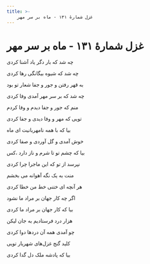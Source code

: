 ```yaml
---
title: >-
    غزل شمارهٔ ۱۳۱ - ماه بر سر مهر
---
```

# غزل شمارهٔ ۱۳۱ - ماه بر سر مهر

<div class="b" id="bn1"><div class="m1"><p>چه شد که بار دگر یاد آشنا کردی</p></div>
<div class="m2"><p>چه شد که شیوه بیگانگی رها کردی</p></div></div>
<div class="b" id="bn2"><div class="m1"><p>به قهر رفتن و جور و جفا شعار تو بود</p></div>
<div class="m2"><p>چه شد که بر سر مهر آمدی وفا کردی</p></div></div>
<div class="b" id="bn3"><div class="m1"><p>منم که جور و جفا دیدم و وفا کردم</p></div>
<div class="m2"><p>تویی که مهر و وفا دیدی و جفا کردی</p></div></div>
<div class="b" id="bn4"><div class="m1"><p>بیا که با همه نامهربانیت ای ماه</p></div>
<div class="m2"><p>خوش آمدی و گل آوردی و صفا کردی</p></div></div>
<div class="b" id="bn5"><div class="m1"><p>بیا که چشم تو تا شرم و ناز دارد ،کس</p></div>
<div class="m2"><p>نپرسد از تو که این ماجرا چرا کردی</p></div></div>
<div class="b" id="bn6"><div class="m1"><p>منت به یک نگه آهوانه می بخشم</p></div>
<div class="m2"><p>هر آنچه ای ختنی خط من خطا کردی</p></div></div>
<div class="b" id="bn7"><div class="m1"><p>اگر چه کار جهان بر مراد ما نشود</p></div>
<div class="m2"><p>بیا که کار جهان بر مراد ما کردی</p></div></div>
<div class="b" id="bn8"><div class="m1"><p>هزار درد فرستادیم به جان لیکن</p></div>
<div class="m2"><p>چو آمدی همه آن دردها دوا کردی</p></div></div>
<div class="b" id="bn9"><div class="m1"><p>کلید گنج غزل‌های شهریار تویی</p></div>
<div class="m2"><p>بیا که پادشه ملک دل گدا کردی</p></div></div>
